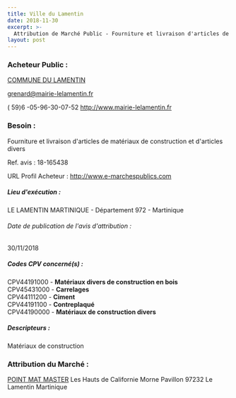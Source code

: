 ```yaml
---
title: Ville du Lamentin
date: 2018-11-30
excerpt: >-
  Attribution de Marché Public - Fourniture et livraison d'articles de matériaux de construction et d'articles divers
layout: post
---
```


### Acheteur Public : 
<a href="/acheteur-33/siren-219722139"> COMMUNE DU LAMENTIN</a><br/>



grenard@mairie-lelamentin.fr

( 59)6 -05-96-30-07-52
http://www.mairie-lelamentin.fr
### Besoin :

Fourniture et livraison d'articles de matériaux de construction et d'articles divers

Ref. avis : 18-165438

URL Profil Acheteur : http://www.e-marchespublics.com

##### Lieu d'exécution :

LE LAMENTIN MARTINIQUE - Département 972 - Martinique

###### Date de publication de l'avis d'attribution : 
30/11/2018

##### Codes CPV concerné(s) :
CPV44191000 - **Matériaux divers de construction en bois** <br/>
CPV45431000 - **Carrelages** <br/>
CPV44111200 - **Ciment** <br/>
CPV44191100 - **Contreplaqué** <br/>
CPV44190000 - **Matériaux de construction divers** <br/>

##### Descripteurs :
Matériaux de construction <br/>

### Attribution du Marché :
<a href="/entreprise-271/siren-833805682"> POINT MAT MASTER</a>    Les Hauts de Californie Morne Pavillon 97232 Le Lamentin Martinique <br/>
